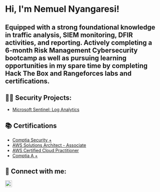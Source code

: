 <h1>Hi, I'm Nemuel Nyangaresi!</h1>

<h2>Equipped with a strong foundational knowledge in traffic analysis, SIEM monitoring, DFIR activities, and reporting.
Actively completing a 6-month Risk Management Cybersecurity bootcamp as well as pursuing learning opportunities in my spare time by completing Hack The Box and Rangeforces labs and certifications. 
</h2>

<h2>👨‍💻 Security Projects:</h2>

  - [Microsoft Sentinel: Log Analytics](https://github.com/NemuelNyangaresi/Microsoft-Sentinel-Log-Analytics)


<h2>📚 Certifications</h2>

- [Comptia Security +](https://www.credly.com/badges/fd15e28a-a197-40d4-abc1-325b0fbc0daf/public_url)
- [AWS Solutions Architect - Associate](https://www.credly.com/badges/fd15e28a-a197-40d4-abc1-325b0fbc0daf/public_url)
- [AWS Certified Cloud Practitioner](https://www.credly.com/badges/fd15e28a-a197-40d4-abc1-325b0fbc0daf/public_url)
- [Comptia A +](https://www.credly.com/badges/623cf52f-0d33-4808-ba2d-fca5c25eb3e8/public_url)


<h2>🤳 Connect with me:</h2>

[<img align="left" alt="NemuelNyangaresi | LinkedIn" width="22px" src="https://www.svgrepo.com/show/110195/linkedin.svg" />][linkedin]

[linkedin]: https://www.linkedin.com/in/nemuel/

<!--
Here are some ideas to get you started:

- 🔭 I’m currently working on ...
- 🌱 I’m currently learning ...
- 👯 I’m looking to collaborate on ...
- 🤔 I’m looking for help with ...
- 💬 Ask me about ...
- 📫 How to reach me: ...
- 😄 Pronouns: ...
- ⚡ Fun fact: ...
-->

